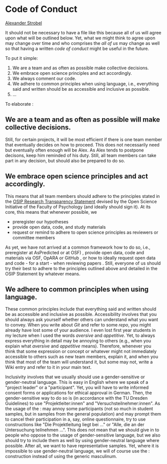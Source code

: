 # Code of Conduct <!-- Don't know whether we need this ... -->

[Alexander Strobel](mailto:alexander.strobel@tu-dresden.de)

It should not be necessary to have a file like this because all of us will agree upon what will be outlined below. 
Yet, what we might think to agree upon may change over time and who comprises the *all of us* may change as well so that having a written *code of conduct* might be useful in the future.

To put it simple:

1. We are a team and as often as possible make collective decisions.
2. We embrace open science principles and act accordingly.
3. We always comment our code.
4. We adhere to common principles when using language, i.e., everything said and written should be as accessible and inclusive as possible. 
8. ...

To elaborate :

## We are a team and as often as possible will make collective decisions.

Still, for certain projects, it will be most efficient if there is one team member that eventually decides on how to proceed. 
This does not necessarily need but eventually often enough will be Alex.
As Alex tends to postpone decisons, keep him reminded of his duty.
Still, all team members can take part in any decision, but should also be prepared to do so.

## We embrace open science principles and act accordingly.

This means that all team members should adhere to the principles stated in the [OSIP Research Transparency Statement](https://tu-dresden.de/mn/psychologie/die-fakultaet/open-science/osip-research-transparency-statement) devised by the Open Science Initiative of the Faculty of Psychology (and ideally should sign it). At its core, this means that whenever possible, we 

- preregister our hypotheses
- provide open data, code, and study materials
- request or remind to adhere to open science principles as reviewers or committee members 

As yet, we have not arrived at a common framework how to do so, i.e., preregister at AsPredicted or at OSF) <!-- insert links -->, provide open data, code and materials via OSF, OpARA or GitHub <!-- insert links -->, or how to ideally request open data and code - for a start - when reviewing papers <!-- add template -->. Still, everyone of us should try their best to adhere to the principles outlined above and detailed in the OSIP Statement by whatever means.    

## We adhere to common principles when using language.

These common principles include that everything said and written should be as accessible and inclusive as possible.
Accessibility involves that you should always ask yourself whether others can understand what you want to convey. 
When you write about *Git* and refer to some *repo*, you might already have lost some of your audience. 
I even lost first year students in my lecture when I used the words *aversive* and *appetitive*. 
Yet, to always express everything in detail may be annoying to others (e.g., when you explain what *aversive* and *appetitive* means). 
Therefore, whenever you think that some expression or concept or whatever might not immediately accessible to others such as new team members, explain it, and when you think that most of the team will understand it, but some may not, write a Wiki entry and refer to it in your main text.   

Inclusivity involves that we usually should use a gender-sensitive or gender-neutral language. 
This is easy in English where we speak of a "project leader" or a "participant". 
Yet, you will have to write informed consent forms or applications for ethical approval in German. 
Then, the gender-sensitive way to do so is (in accordance with the TU Dresden Guidelines) <!-- add link --> to use "Projektleiter:innen" and "Versuchsteilnehmer:innen". 
As the usage of the : may annoy some participants (not so much in student samples, but in samples from the general population) and may prompt them to cancel their participation in a, say, online questionnaire, try to use constructions like "Die Projektleitung liegt bei ..." or "Alle, die an der Untersuchung teilnehmen ...".
This does not mean that we should give in to people who oppose to the usage of gender-sensitive language, but we also should try to include them as well by using gender-neutral language where possible. 
After all, we want to have representative samples. 
Yet, where it is impossible to use gender-neutral language, we will of course use the : construction instead of using the generic masculinum.


